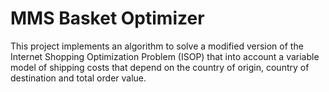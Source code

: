 # MMS Basket Optimizer

This project implements an algorithm to solve a modified version of the Internet Shopping Optimization Problem (ISOP) that into account a variable model of shipping costs that depend on the country of origin, country of destination and total order
value.
